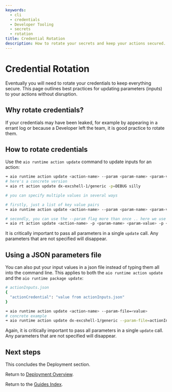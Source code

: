 ```yaml
---
keywords:
  - cli
  - credentials
  - Developer Tooling
  - secrets
  - rotation
title: Credential Rotation
description: How to rotate your secrets and keep your actions secured.
---
```


# Credential Rotation

Eventually you will need to rotate your credentials to keep everything secure.  This page outlines best practices for updating parameters (inputs) to your actions without disruption.

## Why rotate credentials?

If your credentials may have been leaked, for example by appearing in a errant log or because a Developer left the team, it is good practice to rotate them.

## How to rotate credentials

Use the `aio runtime action update` command to update inputs for an action:

```bash
➜ aio runtime action update <action-name> --param <param-name> <param-value>
# here's a concrete version
➜ aio rt action update dx-excshell-1/generic -p=DEBUG silly

# you can specify multiple values in several ways

# firstly, just a list of key value pairs
➜ aio runtime action update <action-name> --param <param-name> <param-value> <param-name> <param-value> <param-name> <param-value>

# secondly, you can use the --param flag more than once .. here we use the shortened version -p
➜ aio rt action update <action-name> -p <param-name> <param-value> -p <param-name> <param-value> -p <param-name> <param-value>
```

<InlineAlert slots="text" />

It is critically important to pass all parameters in a single `update` call.  Any parameters that are not specified will disappear.

## Using a JSON parameters file

You can also put your input values in a json file instead of typing them all into the command line.  This applies to both the `aio runtime action update` and the `aio runtime package update`:

```bash
# actionInputs.json
{
  "actionCredential": "value from actionInputs.json"
}

➜ aio runtime action update <action-name> --param-file=<value>
# concrete example
➜ aio runtime action update dx-excshell-1/generic --param-file=actionInputs.json
```

<InlineAlert slots="text" />

Again, it is critically important to pass all parameters in a single `update` call. Any parameters that are not specified will disappear.

## Next steps

This concludes the Deployment section.

Return to [Deployment Overview](deployment.md).

Return to the [Guides Index](../../index.md).
